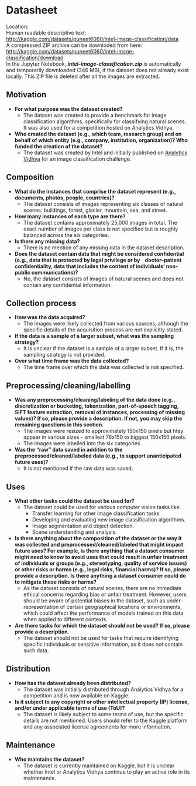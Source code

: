 # Datasheet

Location:<br>
Human readable descriptive text:<br>
http://kaggle.com/datasets/puneet6060/intel-image-classification/data
<br>A compressed ZIP archive can be downloded from here:<br>
http://kaggle.com/datasets/puneet6060/intel-image-classification/download
<br>In the Jupyter Notebook, **_intel-image-classification.zip_** is automatically and temporarily downloaded (346 MB), if the dataset does not already exist locally. This ZIP file is deleted after all the images are extracted.

## Motivation

- **For what purpose was the dataset created?** 
    - The dataset was created to provide a benchmark for image classification algorithms, specifically for classifying natural scenes. It was also used for a competition hosted on Analytics Vidhya.
- **Who created the dataset (e.g., which team, research group) and on behalf of which entity (e.g., company, institution, organization)? Who funded the creation of the dataset?**
    - The dataset was created by Intel and initially published on [Analytics Vidhya](http://analyticsvidhya.com) for an image classification challenge.

## Composition

- **What do the instances that comprise the dataset represent (e.g., documents, photos, people, countries)?**
    - The dataset consists of images representing six classes of natural scenes: buildings, forest, glacier, mountain, sea, and street.
- **How many instances of each type are there?**
    - The dataset contains approximately 25,000 images in total. The exact number of images per class is not specified but is roughly balanced across the six categories. 
- **Is there any missing data?**
    - There is no mention of any missing data in the dataset description.
- **Does the dataset contain data that might be considered confidential (e.g., data that is protected by legal privilege or by    doctor–patient confidentiality, data that includes the content of individuals’ non-public communications)?**
    - No, the dataset consists of images of natural scenes and does not contain any confidential information.

## Collection process

- **How was the data acquired?**
    - The images were likely collected from various sources, although the specific details of the acquisition process are not explicitly stated.
- **If the data is a sample of a larger subset, what was the sampling strategy?**
    - It is unclear if the dataset is a sample of a larger subset. If it is, the sampling strategy is not provided.
- **Over what time frame was the data collected?**
    - The time frame over which the data was collected is not specified.

## Preprocessing/cleaning/labelling

- **Was any preprocessing/cleaning/labeling of the data done (e.g., discretization or bucketing, tokenization, part-of-speech tagging, SIFT feature extraction, removal of instances, processing of missing values)? If so, please provide a description. If not, you may skip the remaining questions in this section.**
    - The images were resized to approximately 150x150 pixels but htey appear in various sizes - smallest 76x150 to biggest 150x150 pixels.
    - The images were labelled into the six categories.
- **Was the “raw” data saved in addition to the preprocessed/cleaned/labeled data (e.g., to support unanticipated future uses)?**
    - It is not mentioned if the raw data was saved.

## Uses

- **What other tasks could the dataset be used for?**
    - The dataset could be used for various computer vision tasks like:
        - Transfer learning for other image classification tasks.
        - Developing and evaluating new image classification algorithms.
        - Image segmentation and object detection.
        - Scene understanding and analysis.
- **Is there anything about the composition of the dataset or the way it was collected and preprocessed/cleaned/labeled that might impact future uses? For example, is there anything that a dataset consumer might need to know to avoid uses that could result in unfair treatment of individuals or groups (e.g., stereotyping, quality of service issues) or other risks or harms (e.g., legal risks, financial harms)? If so, please provide a description. Is there anything a dataset consumer could do to mitigate these risks or harms?**
    - As the dataset consists of natural scenes, there are no immediate ethical concerns regarding bias or unfair treatment. However, users should be aware of potential biases in the dataset, such as under-representation of certain geographical locations or environments, which could affect the performance of models trained on this data when applied to different contexts.
- **Are there tasks for which the dataset should not be used? If so, please provide a description.**
    - The dataset should not be used for tasks that require identifying specific individuals or sensitive information, as it does not contain such data.

## Distribution

- **How has the dataset already been distributed?**
    - The dataset was initially distributed through Analytics Vidhya for a competition and is now available on Kaggle.
- **Is it subject to any copyright or other intellectual property (IP) license, and/or under applicable terms of use (ToU)?**
    - The dataset is likely subject to some terms of use, but the specific details are not mentioned. Users should refer to the Kaggle platform and any associated license agreements for more information.

## Maintenance

- **Who maintains the dataset?**
    - The dataset is currently maintained on Kaggle, but it is unclear whether Intel or Analytics Vidhya continue to play an active role in its maintenance.
